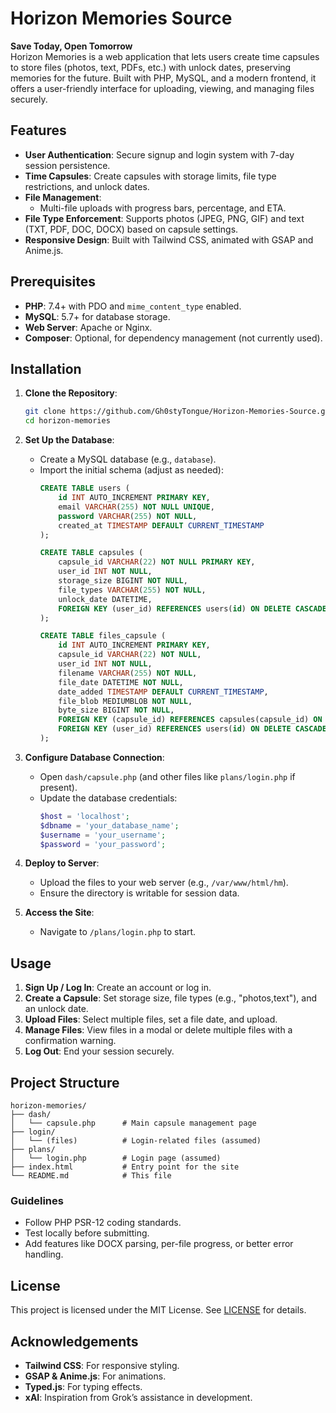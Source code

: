 # Horizon Memories Source

**Save Today, Open Tomorrow**  
Horizon Memories is a web application that lets users create time capsules to store files (photos, text, PDFs, etc.) with unlock dates, preserving memories for the future. Built with PHP, MySQL, and a modern frontend, it offers a user-friendly interface for uploading, viewing, and managing files securely.

## Features

- **User Authentication**: Secure signup and login system with 7-day session persistence.
- **Time Capsules**: Create capsules with storage limits, file type restrictions, and unlock dates.
- **File Management**:
  - Multi-file uploads with progress bars, percentage, and ETA.
- **File Type Enforcement**: Supports photos (JPEG, PNG, GIF) and text (TXT, PDF, DOC, DOCX) based on capsule settings.
- **Responsive Design**: Built with Tailwind CSS, animated with GSAP and Anime.js.

## Prerequisites

- **PHP**: 7.4+ with PDO and `mime_content_type` enabled.
- **MySQL**: 5.7+ for database storage.
- **Web Server**: Apache or Nginx.
- **Composer**: Optional, for dependency management (not currently used).

## Installation

1. **Clone the Repository**:
   ```bash
   git clone https://github.com/Gh0styTongue/Horizon-Memories-Source.git
   cd horizon-memories
   ```

2. **Set Up the Database**:
   - Create a MySQL database (e.g., `database`).
   - Import the initial schema (adjust as needed):
     ```sql
     CREATE TABLE users (
         id INT AUTO_INCREMENT PRIMARY KEY,
         email VARCHAR(255) NOT NULL UNIQUE,
         password VARCHAR(255) NOT NULL,
         created_at TIMESTAMP DEFAULT CURRENT_TIMESTAMP
     );

     CREATE TABLE capsules (
         capsule_id VARCHAR(22) NOT NULL PRIMARY KEY,
         user_id INT NOT NULL,
         storage_size BIGINT NOT NULL,
         file_types VARCHAR(255) NOT NULL,
         unlock_date DATETIME,
         FOREIGN KEY (user_id) REFERENCES users(id) ON DELETE CASCADE
     );

     CREATE TABLE files_capsule (
         id INT AUTO_INCREMENT PRIMARY KEY,
         capsule_id VARCHAR(22) NOT NULL,
         user_id INT NOT NULL,
         filename VARCHAR(255) NOT NULL,
         file_date DATETIME NOT NULL,
         date_added TIMESTAMP DEFAULT CURRENT_TIMESTAMP,
         file_blob MEDIUMBLOB NOT NULL,
         byte_size BIGINT NOT NULL,
         FOREIGN KEY (capsule_id) REFERENCES capsules(capsule_id) ON DELETE CASCADE,
         FOREIGN KEY (user_id) REFERENCES users(id) ON DELETE CASCADE
     );
     ```

3. **Configure Database Connection**:
   - Open `dash/capsule.php` (and other files like `plans/login.php` if present).
   - Update the database credentials:
     ```php
     $host = 'localhost';
     $dbname = 'your_database_name';
     $username = 'your_username';
     $password = 'your_password';
     ```

4. **Deploy to Server**:
   - Upload the files to your web server (e.g., `/var/www/html/hm`).
   - Ensure the directory is writable for session data.

5. **Access the Site**:
   - Navigate to `/plans/login.php` to start.

## Usage

1. **Sign Up / Log In**: Create an account or log in.
2. **Create a Capsule**: Set storage size, file types (e.g., "photos,text"), and an unlock date.
3. **Upload Files**: Select multiple files, set a file date, and upload.
4. **Manage Files**: View files in a modal or delete multiple files with a confirmation warning.
5. **Log Out**: End your session securely.

## Project Structure

```
horizon-memories/
├── dash/
│   └── capsule.php      # Main capsule management page
├── login/
│   └── (files)          # Login-related files (assumed)
├── plans/
│   └── login.php        # Login page (assumed)
├── index.html           # Entry point for the site
└── README.md            # This file
```

### Guidelines
- Follow PHP PSR-12 coding standards.
- Test locally before submitting.
- Add features like DOCX parsing, per-file progress, or better error handling.

## License

This project is licensed under the MIT License. See [LICENSE](LICENSE) for details.

## Acknowledgements

- **Tailwind CSS**: For responsive styling.
- **GSAP & Anime.js**: For animations.
- **Typed.js**: For typing effects.
- **xAI**: Inspiration from Grok’s assistance in development.
